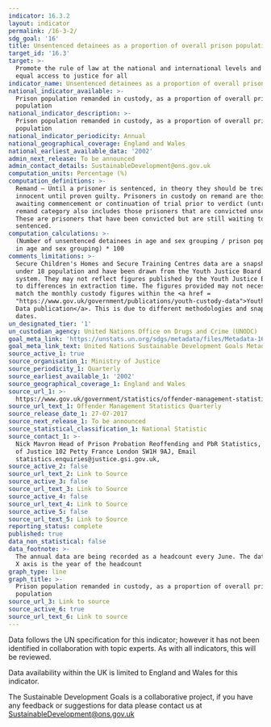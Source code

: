 ```yaml
---
indicator: 16.3.2
layout: indicator
permalink: /16-3-2/
sdg_goal: '16'
title: Unsentenced detainees as a proportion of overall prison population
target_id: '16.3'
target: >-
  Promote the rule of law at the national and international levels and ensure
  equal access to justice for all
indicator_name: Unsentenced detainees as a proportion of overall prison population
national_indicator_available: >-
  Prison population remanded in custody, as a proportion of overall prison
  population
national_indicator_description: >-
  Prison population remanded in custody, as a proportion of overall prison
  population
national_indicator_periodicity: Annual
national_geographical_coverage: England and Wales
national_earliest_available_data: '2002'
admin_next_release: To be announced
admin_contact_details: SustainableDevelopment@ons.gov.uk
computation_units: Percentage (%)
computation_definitions: >-
  Remand – Until a prisoner is sentenced, in theory they should be treated as
  innocent until proven guilty. Prisoners in custody on remand are those
  awaiting commencement or continuation of trial prior to verdict (untried). The
  remand category also includes those prisoners that are convicted unsentenced.
  These are prisoners that have been convicted but are still waiting to be
  sentenced.
computation_calculations: >-
  (Number of unsentenced detainees in age and sex grouping / prison population
  in age and sex grouping) * 100
comments_limitations: >-
  Secure Children's Homes and Secure Training Centres data are a snapshot of the
  under 18 population and have been drawn from the Youth Justice Board's eAsset
  system. They may not reflect figures published by the Youth Justice Board due
  to differences in extraction time. The figures provided may not necessarily
  match the monthly custody figures within the <a href =
  "https://www.gov.uk/government/publications/youth-custody-data">Youth Custody
  Data publication</a>. This is due to different methodologies and snapshot
  dates.
un_designated_tier: '1'
un_custodian_agency: United Nations Office on Drugs and Crime (UNODC)
goal_meta_link: 'https://unstats.un.org/sdgs/metadata/files/Metadata-16-03-02.pdf'
goal_meta_link_text: United Nations Sustainable Development Goals Metadata (PDF 209 KB)
source_active_1: true
source_organisation_1: Ministry of Justice
source_periodicity_1: Quarterly
source_earliest_available_1: '2002'
source_geographical_coverage_1: England and Wales
source_url_1: >-
  https://www.gov.uk/government/statistics/offender-management-statistics-quarterly-january-to-march-2017
source_url_text_1: Offender Management Statistics Quarterly
source_release_date_1: 27-07-2017
source_next_release_1: To be announced
source_statistical_classification_1: National Statistic
source_contact_1: >-
  Nick Mavron Head of Prison Probation Reoffending and PbR Statistics, Ministry
  of Justice 102 Petty France London SW1H 9AJ, Email
  statistics.enquiries@justice.gsi.gov.uk, 
source_active_2: false
source_url_text_2: Link to Source
source_active_3: false
source_url_text_3: Link to Source
source_active_4: false
source_url_text_4: Link to Source
source_active_5: false
source_url_text_5: Link to Source
reporting_status: complete
published: true
data_non_statistical: false
data_footnote: >-
  The annual data are being recorded as a headcount every June. The date on the
  X axis is the year of the headcount
graph_type: line
graph_title: >-
  Prison population remanded in custody, as a proportion of overall prison
  population
source_url_3: Link to source
source_active_6: true
source_url_text_6: Link to source
---
```

Data follows the UN specification for this indicator; however it has not been identified in collaboration with topic experts. As with all indicators, this will be reviewed.
  
Data availability within the UK is limited to England and Wales for this indicator.
  
The Sustainable Development Goals is a collaborative project, if you have any feedback or suggestions for data please contact us at <SustainableDevelopment@ons.gov.uk>
